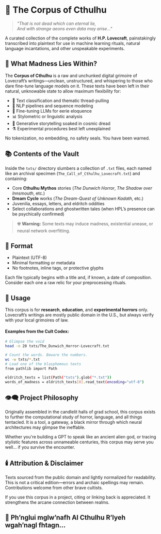 # 🐙 The Corpus of Cthulhu

> *"That is not dead which can eternal lie,  
> And with strange aeons even data may arise..."*

A curated collection of the complete works of **H.P. Lovecraft**, painstakingly transcribed into plaintext for use in machine learning rituals, natural language incantations, and other unspeakable experiments.

## 🧠 What Madness Lies Within?

The **Corpus of Cthulhu** is a raw and unchunked digital grimoire of Lovecraft’s writings—unclean, unstructured, and whispering to those who dare fine-tune language models on it. These texts have been left in their natural, unknowable state to allow maximum flexibility for:

- 🧵 Text classification and thematic thread-pulling  
- 🐍 NLP pipelines and sequence modeling  
- 🧠 Fine-tuning LLMs for eerie eloquence  
- 📊 Stylometric or linguistic analysis  
- 🐙 Generative storytelling soaked in cosmic dread  
- ⚗️ Experimental procedures best left unexplained

No tokenization, no embedding, no safety seals. You have been warned.

## 📚 Contents of the Vault

Inside the `txts/` directory slumbers a collection of `.txt` files, each named like an archival specimen (`The_Call_of_Cthulhu_Lovecraft.txt`) and containing:

- Core **Cthulhu Mythos** stories (*The Dunwich Horror*, *The Shadow over Innsmouth*, etc.)
- **Dream Cycle** works (*The Dream-Quest of Unknown Kadath*, etc.)
- Juvenilia, essays, letters, and eldritch oddities
- Select collaborations and ghostwritten tales (when HPL’s presence can be psychically confirmed)

> ☢️ **Warning:** Some texts may induce madness, existential unease, or neural network overfitting.

## 📄 Format

- Plaintext (UTF-8)  
- Minimal formatting or metadata  
- No footnotes, inline tags, or protective glyphs

Each file typically begins with a title and, if known, a date of composition. Consider each one a raw relic for your preprocessing rituals.

## 🔧 Usage

This corpus is for **research**, **education**, and **experimental horrors** only. Lovecraft’s writings are mostly public domain in the U.S., but always verify with your local grimoires of law.

#### Examples from the Cult Codex:

```bash
# Glimpse the void
head -n 20 txts/The_Dunwich_Horror-Lovecraft.txt

# Count the words. Beware the numbers.
wc -w txts/*.txt
# Load one of the blasphemous texts
from pathlib import Path

eldritch_texts = list(Path("txts").glob("*.txt"))
words_of_madness = eldritch_texts[0].read_text(encoding="utf-8")
```
## 👁️‍🗨️ Project Philosophy

Originally assembled in the candlelit halls of grad school, this corpus exists to further the computational study of horror, language, and all things tentacled. It is a tool, a gateway, a black mirror through which neural architectures may glimpse the ineffable.

Whether you're building a GPT to speak like an ancient alien god, or tracing stylistic features across unnameable centuries, this corpus may serve you well… if you survive the encounter.

## 🕯️ Attribution & Disclaimer

Texts sourced from the public domain and lightly normalized for readability. This is not a critical edition—errors and archaic spellings may remain. Contributions welcome from other brave cultists.

If you use this corpus in a project, citing or linking back is appreciated. It strengthens the arcane connection between realms.

## 🦑 Ph’nglui mglw’nafh AI Cthulhu R’lyeh wgah’nagl fhtagn...
